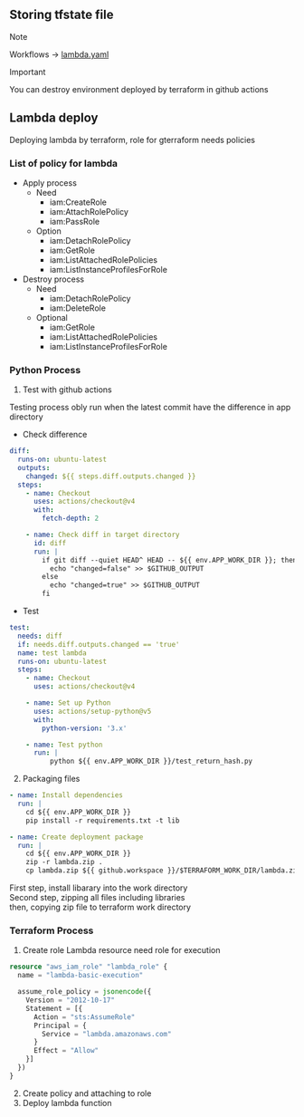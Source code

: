 ## Storing tfstate file
> [!NOTE]
> Workflows -> [lambda.yaml](../../.github/workflows/lambda.yaml)

> [!IMPORTANT]
> You can destroy environment deployed by terraform in github actions

## Lambda deploy
Deploying lambda by terraform, role for gterraform needs policies  

### List of policy for lambda
- Apply process
  - Need
    - iam:CreateRole
    - iam:AttachRolePolicy
    - iam:PassRole
  - Option
    - iam:DetachRolePolicy
    - iam:GetRole
    - iam:ListAttachedRolePolicies
    - iam:ListInstanceProfilesForRole
- Destroy process
  - Need
    - iam:DetachRolePolicy
    - iam:DeleteRole
  - Optional
    - iam:GetRole
    - iam:ListAttachedRolePolicies
    - iam:ListInstanceProfilesForRole

### Python Process
1. Test with github actions

Testing process obly run when the latest commit have the difference in app directory  
- Check difference
```yaml
diff:
  runs-on: ubuntu-latest
  outputs:
    changed: ${{ steps.diff.outputs.changed }}
  steps:
    - name: Checkout
      uses: actions/checkout@v4
      with:
        fetch-depth: 2

    - name: Check diff in target directory
      id: diff
      run: |
        if git diff --quiet HEAD^ HEAD -- ${{ env.APP_WORK_DIR }}; then
          echo "changed=false" >> $GITHUB_OUTPUT
        else
          echo "changed=true" >> $GITHUB_OUTPUT
        fi
```

- Test
```yaml
test:
  needs: diff
  if: needs.diff.outputs.changed == 'true'
  name: test lambda
  runs-on: ubuntu-latest
  steps:
    - name: Checkout
      uses: actions/checkout@v4

    - name: Set up Python
      uses: actions/setup-python@v5
      with:
        python-version: '3.x'

    - name: Test python
      run: |
          python ${{ env.APP_WORK_DIR }}/test_return_hash.py
```

2. Packaging files
```yaml
- name: Install dependencies
  run: |
    cd ${{ env.APP_WORK_DIR }}
    pip install -r requirements.txt -t lib

- name: Create deployment package
  run: |
    cd ${{ env.APP_WORK_DIR }}
    zip -r lambda.zip .
    cp lambda.zip ${{ github.workspace }}/$TERRAFORM_WORK_DIR/lambda.zip
```
First step, install libarary into the work directory  
Second step, zipping all files including libraries  
then, copying zip file to terraform work directory  

### Terraform Process
1. Create role
Lambda resource need role for execution  

```terraform
resource "aws_iam_role" "lambda_role" {
  name = "lambda-basic-execution"

  assume_role_policy = jsonencode({
    Version = "2012-10-17"
    Statement = [{
      Action = "sts:AssumeRole"
      Principal = {
        Service = "lambda.amazonaws.com"
      }
      Effect = "Allow"
    }]
  })
}
```

2. Create policy and attaching to role
3. Deploy lambda function
